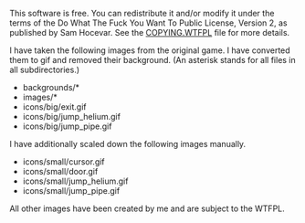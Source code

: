 This software is free. You can redistribute it and/or modify it under the
terms of the Do What The Fuck You Want To Public License, Version 2,
as published by Sam Hocevar. See the [COPYING.WTFPL](COPYING.WTFPL) file for more details.

I have taken the following images from the original game.
I have converted them to gif and removed their background.
(An asterisk stands for all files in all subdirectories.)
- backgrounds/*
- images/*
- icons/big/exit.gif
- icons/big/jump_helium.gif
- icons/big/jump_pipe.gif

I have additionally scaled down the following images manually.
- icons/small/cursor.gif
- icons/small/door.gif
- icons/small/jump_helium.gif
- icons/small/jump_pipe.gif

All other images have been created by me and are subject to the WTFPL.

